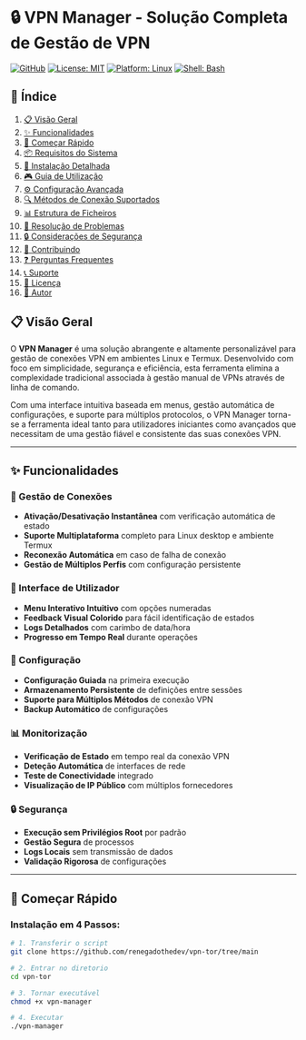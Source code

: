 # 🔒 VPN Manager - Solução Completa de Gestão de VPN

[![GitHub](https://img.shields.io/badge/GitHub-renegadothedev-blue?logo=github)](https://github.com/renegadothedev)
[![License: MIT](https://img.shields.io/badge/License-MIT-yellow.svg)](https://opensource.org/licenses/MIT)
[![Platform: Linux](https://img.shields.io/badge/Platform-Linux%20%7C%20Termux-green.svg)](https://ubuntu.com/)
[![Shell: Bash](https://img.shields.io/badge/Shell-Bash4.0+-lightgrey.svg)](https://www.gnu.org/software/bash/)

## 📖 Índice

1. [📋 Visão Geral](#-visão-geral)
2. [✨ Funcionalidades](#-funcionalidades)
3. [🚀 Começar Rápido](#-começar-rápido)
4. [📦 Requisitos do Sistema](#-requisitos-do-sistema)
5. [🔧 Instalação Detalhada](#-instalação-detalhada)
6. [🎮 Guia de Utilização](#-guia-de-utilização)
7. [⚙️ Configuração Avançada](#-configuração-avançada)
8. [🔍 Métodos de Conexão Suportados](#-métodos-de-conexão-suportados)
9. [📊 Estrutura de Ficheiros](#-estrutura-de-ficheiros)
10. [🐛 Resolução de Problemas](#-resolução-de-problemas)
11. [🔒 Considerações de Segurança](#-considerações-de-segurança)
12. [🤝 Contribuindo](#-contribuindo)
13. [❓ Perguntas Frequentes](#-perguntas-frequentes)
14. [📞 Suporte](#-suporte)
15. [📄 Licença](#-licença)
16. [👥 Autor](#-autor)

## 📋 Visão Geral

O **VPN Manager** é uma solução abrangente e altamente personalizável para gestão de conexões VPN em ambientes Linux e Termux. Desenvolvido com foco em simplicidade, segurança e eficiência, esta ferramenta elimina a complexidade tradicional associada à gestão manual de VPNs através de linha de comando.

Com uma interface intuitiva baseada em menus, gestão automática de configurações, e suporte para múltiplos protocolos, o VPN Manager torna-se a ferramenta ideal tanto para utilizadores iniciantes como avançados que necessitam de uma gestão fiável e consistente das suas conexões VPN.

---

## ✨ Funcionalidades

### 🔄 Gestão de Conexões
- **Ativação/Desativação Instantânea** com verificação automática de estado
- **Suporte Multiplataforma** completo para Linux desktop e ambiente Termux
- **Reconexão Automática** em caso de falha de conexão
- **Gestão de Múltiplos Perfis** com configuração persistente

### 🎯 Interface de Utilizador
- **Menu Interativo Intuitivo** com opções numeradas
- **Feedback Visual Colorido** para fácil identificação de estados
- **Logs Detalhados** com carimbo de data/hora
- **Progresso em Tempo Real** durante operações

### 🔧 Configuração
- **Configuração Guiada** na primeira execução
- **Armazenamento Persistente** de definições entre sessões
- **Suporte para Múltiplos Métodos** de conexão VPN
- **Backup Automático** de configurações

### 📊 Monitorização
- **Verificação de Estado** em tempo real da conexão VPN
- **Deteção Automática** de interfaces de rede
- **Teste de Conectividade** integrado
- **Visualização de IP Público** com múltiplos fornecedores

### 🔒 Segurança
- **Execução sem Privilégios Root** por padrão
- **Gestão Segura** de processos
- **Logs Locais** sem transmissão de dados
- **Validação Rigorosa** de configurações

---

## 🚀 Começar Rápido

### Instalação em 4 Passos:

```bash
# 1. Transferir o script
git clone https://github.com/renegadothedev/vpn-tor/tree/main

# 2. Entrar no diretorio
cd vpn-tor

# 3. Tornar executável
chmod +x vpn-manager

# 4. Executar
./vpn-manager
